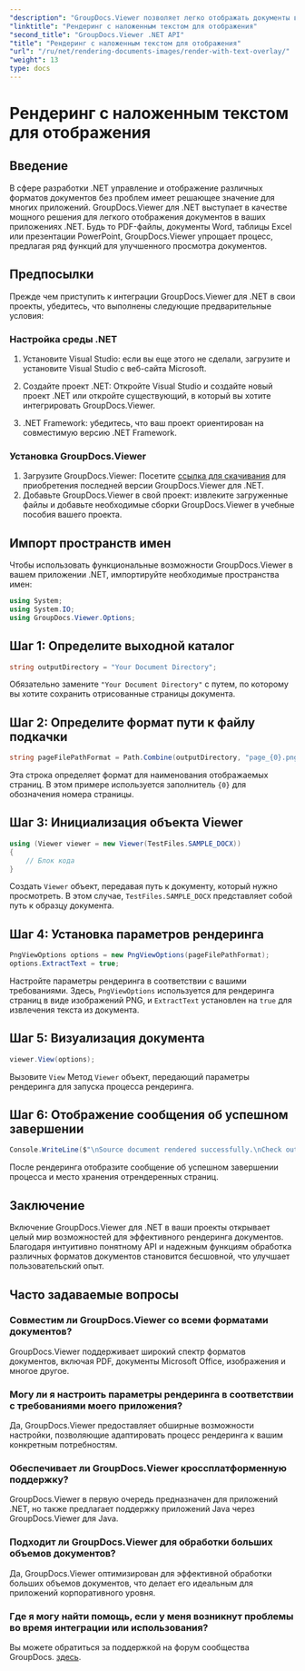 ```yaml
---
"description": "GroupDocs.Viewer позволяет легко отображать документы в приложениях .NET, поддерживая различные форматы для улучшения пользовательского опыта."
"linktitle": "Рендеринг с наложенным текстом для отображения"
"second_title": "GroupDocs.Viewer .NET API"
"title": "Рендеринг с наложенным текстом для отображения"
"url": "/ru/net/rendering-documents-images/render-with-text-overlay/"
"weight": 13
type: docs
---
```

# Рендеринг с наложенным текстом для отображения

## Введение
В сфере разработки .NET управление и отображение различных форматов документов без проблем имеет решающее значение для многих приложений. GroupDocs.Viewer для .NET выступает в качестве мощного решения для легкого отображения документов в ваших приложениях .NET. Будь то PDF-файлы, документы Word, таблицы Excel или презентации PowerPoint, GroupDocs.Viewer упрощает процесс, предлагая ряд функций для улучшенного просмотра документов.
## Предпосылки
Прежде чем приступить к интеграции GroupDocs.Viewer для .NET в свои проекты, убедитесь, что выполнены следующие предварительные условия:
### Настройка среды .NET
1. Установите Visual Studio: если вы еще этого не сделали, загрузите и установите Visual Studio с веб-сайта Microsoft.
   
2. Создайте проект .NET: Откройте Visual Studio и создайте новый проект .NET или откройте существующий, в который вы хотите интегрировать GroupDocs.Viewer.
3. .NET Framework: убедитесь, что ваш проект ориентирован на совместимую версию .NET Framework.
### Установка GroupDocs.Viewer
1. Загрузите GroupDocs.Viewer: Посетите [ссылка для скачивания](https://releases.groupdocs.com/viewer/net/) для приобретения последней версии GroupDocs.Viewer для .NET.
2. Добавьте GroupDocs.Viewer в свой проект: извлеките загруженные файлы и добавьте необходимые сборки GroupDocs.Viewer в учебные пособия вашего проекта.

## Импорт пространств имен
Чтобы использовать функциональные возможности GroupDocs.Viewer в вашем приложении .NET, импортируйте необходимые пространства имен:
```csharp
using System;
using System.IO;
using GroupDocs.Viewer.Options;
```

## Шаг 1: Определите выходной каталог
```csharp
string outputDirectory = "Your Document Directory";
```
Обязательно замените `"Your Document Directory"` с путем, по которому вы хотите сохранить отрисованные страницы документа.
## Шаг 2: Определите формат пути к файлу подкачки
```csharp
string pageFilePathFormat = Path.Combine(outputDirectory, "page_{0}.png");
```
Эта строка определяет формат для наименования отображаемых страниц. В этом примере используется заполнитель `{0}` для обозначения номера страницы.
## Шаг 3: Инициализация объекта Viewer
```csharp
using (Viewer viewer = new Viewer(TestFiles.SAMPLE_DOCX))
{
    // Блок кода
}
```
Создать `Viewer` объект, передавая путь к документу, который нужно просмотреть. В этом случае, `TestFiles.SAMPLE_DOCX` представляет собой путь к образцу документа.
## Шаг 4: Установка параметров рендеринга
```csharp
PngViewOptions options = new PngViewOptions(pageFilePathFormat);
options.ExtractText = true;
```
Настройте параметры рендеринга в соответствии с вашими требованиями. Здесь, `PngViewOptions` используется для рендеринга страниц в виде изображений PNG, и `ExtractText` установлен на `true` для извлечения текста из документа.
## Шаг 5: Визуализация документа
```csharp
viewer.View(options);
```
Вызовите `View` Метод `Viewer` объект, передающий параметры рендеринга для запуска процесса рендеринга.
## Шаг 6: Отображение сообщения об успешном завершении
```csharp
Console.WriteLine($"\nSource document rendered successfully.\nCheck output in {outputDirectory}.");
```
После рендеринга отобразите сообщение об успешном завершении процесса и место хранения отрендеренных страниц.

## Заключение
Включение GroupDocs.Viewer для .NET в ваши проекты открывает целый мир возможностей для эффективного рендеринга документов. Благодаря интуитивно понятному API и надежным функциям обработка различных форматов документов становится бесшовной, что улучшает пользовательский опыт.
## Часто задаваемые вопросы
### Совместим ли GroupDocs.Viewer со всеми форматами документов?
GroupDocs.Viewer поддерживает широкий спектр форматов документов, включая PDF, документы Microsoft Office, изображения и многое другое.
### Могу ли я настроить параметры рендеринга в соответствии с требованиями моего приложения?
Да, GroupDocs.Viewer предоставляет обширные возможности настройки, позволяющие адаптировать процесс рендеринга к вашим конкретным потребностям.
### Обеспечивает ли GroupDocs.Viewer кроссплатформенную поддержку?
GroupDocs.Viewer в первую очередь предназначен для приложений .NET, но также предлагает поддержку приложений Java через GroupDocs.Viewer для Java.
### Подходит ли GroupDocs.Viewer для обработки больших объемов документов?
Да, GroupDocs.Viewer оптимизирован для эффективной обработки больших объемов документов, что делает его идеальным для приложений корпоративного уровня.
### Где я могу найти помощь, если у меня возникнут проблемы во время интеграции или использования?
Вы можете обратиться за поддержкой на форум сообщества GroupDocs. [здесь](https://forum.groupdocs.com/c/viewer/9).